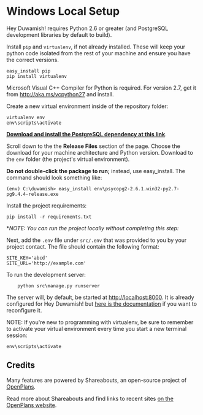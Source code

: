 Windows Local Setup
===========

Hey Duwamish! requires Python 2.6 or greater  (and PostgreSQL development libraries by default to build).

Install `pip` and `virtualenv`, if not already installed. These will keep your python code isolated from the rest of your machine and ensure you have the correct versions.
```
easy_install pip
pip install virtualenv
```


Microsoft Visual C++ Compiler for Python is required. For version 2.7, get it from http://aka.ms/vcpython27 and install.


Create a new virtual environment inside of the repository folder:
```
virtualenv env
env\scripts\activate
```


[**Download and install the PostgreSQL dependency at this link**](http://www.stickpeople.com/projects/python/win-psycopg/).

Scroll down to the the **Release Files** section of the page. Choose the download for your machine architecture and Python version. Download to the `env` folder (the project's virtual environment).

**Do not double-click the package to run;** instead, use easy_install. The command should look something like:
```
(env) C:\duwamish> easy_install env\psycopg2-2.6.1.win32-py2.7-pg9.4.4-release.exe 
```


Install the project requirements:
```
pip install -r requirements.txt
```


**NOTE: You can run the project locally without completing this step:*

Next, add the `.env` file under `src/.env` that was provided to you by your project contact. The file should contain the following format:

```
SITE_KEY='abcd'
SITE_URL='http://example.com'
```

To run the development server:
```
	python src\manage.py runserver
```
The server will, by default, be started at [http://localhost:8000](http://localhost:8000). It is already configured for Hey Duwamish! but [here is the documentation](https://github.com/openplans/shareabouts/blob/master/doc/CONFIG.md) if you want to reconfigure it.


NOTE: If you're new to programming with virtualenv, be sure to remember to activate your virtual environment every time you start a new terminal session:

```
env\scripts\activate
```

Credits
-------------
Many features are powered by Shareabouts, an open-source project of [OpenPlans](http://openplans.org).

Read more about Shareabouts and find links to recent sites [on the OpenPlans website](http://openplans.org/shareabouts/).
